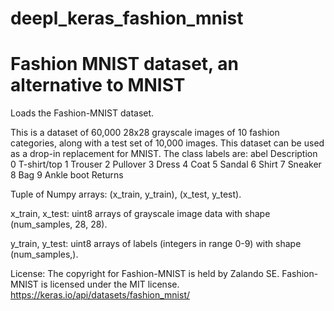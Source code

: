 # deepl_keras_fashion_mnist
# Fashion MNIST dataset, an alternative to MNIST
Loads the Fashion-MNIST dataset.

This is a dataset of 60,000 28x28 grayscale images of 10 fashion categories, along with a test set of 10,000 images. This dataset can be used as a drop-in replacement for MNIST. The class labels are:
abel	Description
0	T-shirt/top
1	Trouser
2	Pullover
3	Dress
4	Coat
5	Sandal
6	Shirt
7	Sneaker
8	Bag
9	Ankle boot
Returns

Tuple of Numpy arrays: (x_train, y_train), (x_test, y_test).

x_train, x_test: uint8 arrays of grayscale image data with shape (num_samples, 28, 28).

y_train, y_test: uint8 arrays of labels (integers in range 0-9) with shape (num_samples,).

License: The copyright for Fashion-MNIST is held by Zalando SE. Fashion-MNIST is licensed under the MIT license.
https://keras.io/api/datasets/fashion_mnist/
